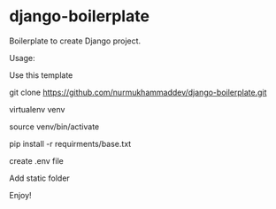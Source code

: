 # django-boilerplate
Boilerplate to create Django project.

Usage:

Use this template

git clone https://github.com/nurmukhammaddev/django-boilerplate.git

virtualenv venv

source venv/bin/activate

pip install -r requirments/base.txt

create .env file

Add static folder

Enjoy!
